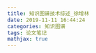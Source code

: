 ```yaml
---
title: 知识图谱技术综述_徐增林
date: 2019-11-11 16:44:24
categories: 知识图谱
tags: 论文笔记
mathjax: true
---
```


<!--more-->